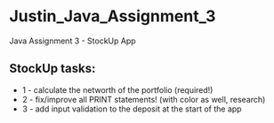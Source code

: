 # Justin_Java_Assignment_3
Java Assignment 3 - StockUp App

## StockUp tasks: 
- 1 - calculate the networth of the portfolio (required!)
- 2 - fix/improve all PRINT statements! (with color as well, research)
- 3 - add input validation to the deposit at the start of the app
